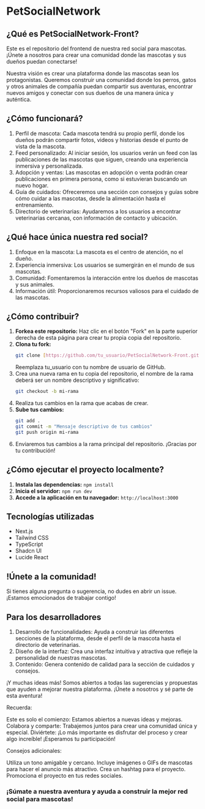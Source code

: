 # PetSocialNetwork

## ¿Qué es PetSocialNetwork-Front?

Este es el repositorio del frontend de nuestra red social para mascotas. ¡Únete a nosotros para crear una comunidad donde las mascotas y sus dueños puedan conectarse!

Nuestra visión es crear una plataforma donde las mascotas sean los protagonistas. Queremos construir una comunidad donde los perros, gatos y otros animales de compañía puedan compartir sus aventuras, encontrar nuevos amigos y conectar con sus dueños de una manera única y auténtica.

## ¿Cómo funcionará?

1. Perfil de mascota: Cada mascota tendrá su propio perfil, donde los dueños podrán compartir fotos, videos y historias desde el punto de vista de la mascota.
2. Feed personalizado: Al iniciar sesión, los usuarios verán un feed con las publicaciones de las mascotas que siguen, creando una experiencia inmersiva y personalizada.
3. Adopción y ventas: Las mascotas en adopción o venta podrán crear publicaciones en primera persona, como si estuvieran buscando un nuevo hogar.
4. Guía de cuidados: Ofreceremos una sección con consejos y guías sobre cómo cuidar a las mascotas, desde la alimentación hasta el entrenamiento.
5. Directorio de veterinarias: Ayudaremos a los usuarios a encontrar veterinarias cercanas, con información de contacto y ubicación.

## ¿Qué hace única nuestra red social?

1. Enfoque en la mascota: La mascota es el centro de atención, no el dueño.
2. Experiencia inmersiva: Los usuarios se sumergirán en el mundo de sus mascotas.
3. Comunidad: Fomentaremos la interacción entre los dueños de mascotas y sus animales.
4. Información útil: Proporcionaremos recursos valiosos para el cuidado de las mascotas.

## ¿Cómo contribuir?

1. **Forkea este repositorio:** Haz clic en el botón "Fork" en la parte superior derecha de esta página para crear tu propia copia del repositorio.
2. **Clona tu fork:**
   ```bash
   git clone [https://github.com/tu_usuario/PetSocialNetwork-Front.git](https://www.google.com/search?q=https://github.com/tu_usuario/PetSocialNetwork-Front.git)
   ```
   Reemplaza tu_usuario con tu nombre de usuario de GitHub.
3. Crea una nueva rama en tu copia del repositorio, el nombre de la rama deberá ser un nombre descriptivo y significativo:
   ```bash
   git checkout -b mi-rama
   ```
4. Realiza tus cambios en la rama que acabas de crear.
5. **Sube tus cambios:**
   ```bash
   git add .
   git commit -m "Mensaje descriptivo de tus cambios"
   git push origin mi-rama
   ```
6. Enviaremos tus cambios a la rama principal del repositorio. ¡Gracias por tu contribución!

## ¿Cómo ejecutar el proyecto localmente?

1. **Instala las dependencias:**
   `npm install`
2. **Inicia el servidor:**
   `npm run dev`
3. **Accede a la aplicación en tu navegador:**
   `http://localhost:3000`

## Tecnologías utilizadas

- Next.js
- Tailwind CSS
- TypeScript
- Shadcn UI
- Lucide React

## !Únete a la comunidad!

Si tienes alguna pregunta o sugerencia, no dudes en abrir un issue. ¡Estamos emocionados de trabajar contigo!

## Para los desarrolladores

1. Desarrollo de funcionalidades: Ayuda a construir las diferentes secciones de la plataforma, desde el perfil de la mascota hasta el directorio de veterinarias.
2. Diseño de la interfaz: Crea una interfaz intuitiva y atractiva que refleje la personalidad de nuestras mascotas.
3. Contenido: Genera contenido de calidad para la sección de cuidados y consejos.

¡Y muchas ideas más! Somos abiertos a todas las sugerencias y propuestas que ayuden a mejorar nuestra plataforma.
¡Únete a nosotros y sé parte de esta aventura!

Recuerda:

Este es solo el comienzo: Estamos abiertos a nuevas ideas y mejoras.
Colabora y comparte: Trabajemos juntos para crear una comunidad única y especial.
Diviértete: ¡Lo más importante es disfrutar del proceso y crear algo increíble!
¡Esperamos tu participación!

Consejos adicionales:

Utiliza un tono amigable y cercano.
Incluye imágenes o GIFs de mascotas para hacer el anuncio más atractivo.
Crea un hashtag para el proyecto.
Promociona el proyecto en tus redes sociales.

### ¡Súmate a nuestra aventura y ayuda a construir la mejor red social para mascotas!
